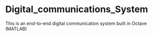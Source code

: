 # Digital_communications_System
This is an end-to-end digital communication system built in Octave (MATLAB)
